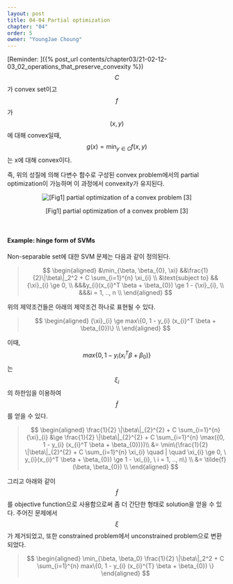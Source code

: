 ```yaml
---
layout: post
title: 04-04 Partial optimization
chapter: "04"
order: 5
owner: "YoungJae Choung"
---
```

[Reminder: ]({% post_url contents/chapter03/21-02-12-03_02_operations_that_preserve_convexity %})
$$C$$가 convex set이고 $$f$$가 $$(x,y)$$에 대해 convex일때, $$g(x) = \min_{y \in C} f(x, y)$$는 x에 대해 convex이다.

즉, 위의 성질에 의해 다변수 함수로 구성된 convex problem에서의 partial optimization이 가능하며 이 과정에서 convexity가 유지된다.

<figure class="image" style="align: center;">
<p align="center">
  <img src="{{ site.baseurl }}/img/chapter_img/chapter04/partial-optimization.png" alt="[Fig1] partial optimization of a convex problem [3]">
  <figcaption style="text-align: center;">[Fig1] partial optimization of a convex problem [3]</figcaption>
</p>
</figure>
<br>

#### Example: hinge form of SVMs
Non-separable set에 대한 SVM 문제는 다음과 같이 정의된다. 
>$$
\begin{aligned}
&\min_{\beta, \beta_{0}, \xi} &&\frac{1}{2}\|\beta\|_2^2 + C \sum_{i=1}^{n} \xi_{i} \\
&\text{subject to} &&{\xi}_{i} \ge 0, \\ 
&&&y_{i}(x_{i}^T \beta + \beta_{0}) \ge 1 - {\xi}_{i}, \\
&&&i = 1, .., n \\
\end{aligned}
$$


위의 제약조건들은 아래의 제약조건 하나로 표현될 수 있다. <br>
> $$
\begin{aligned}
{\xi}_{i} \ge max\{0, 1 - y_{i} (x_{i}^T \beta + \beta_{0})\} \\
\end{aligned}
$$


이때, $$max\{0, 1 - y_{i} (x_{i}^T \beta + \beta_{0})\}$$는 $${\xi}_{i}$$의 하한임을 이용하여 $$\tilde{f}$$를 얻을 수 있다.<br>


> $$
\begin{aligned}
\frac{1}{2} \|\beta\|_{2}^{2} + C \sum_{i=1}^{n} {\xi}_{i} &\ge \frac{1}{2} \|\beta\|_{2}^{2} + C \sum_{i=1}^{n} \max({0, 1 - y_{i} (x_{i}^T \beta + \beta_{0})})\\
&= \min\{\frac{1}{2} \|\beta\|_{2}^{2} + C \sum_{i=1}^{n} \xi_{i} \quad | \quad \xi_{i} \ge 0, \ y_{i}(x_{i}^T \beta + \beta_{0}) \ge 1 - \xi_{i}, \ i = 1, .., n\} \\
&= \tilde{f}(\beta, \beta_{0}) \\
\end{aligned}
$$


그리고 아래와 같이 $$\tilde{f}$$를 objective function으로 사용함으로써 좀 더 간단한 형태로 solution을 얻을 수 있다. 주어진 문제에서 $$\xi$$가 제거되었고, 또한 constrained problem에서 unconstrained problem으로 변환되었다.

>$$
\begin{aligned}
\min_{\beta, \beta_0} \frac{1}{2} \|\beta\|_2^2 + C \sum_{i=1}^{n} max\{0, 1 - y_{i} (x_{i}^{T} \beta + \beta_{0}) \}
\end{aligned}
$$
